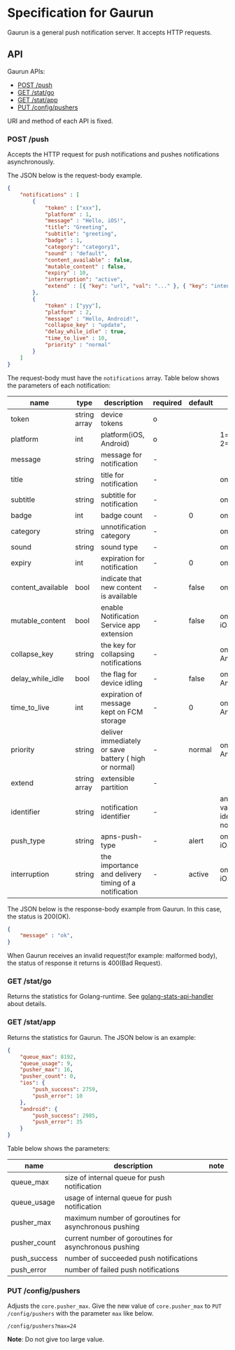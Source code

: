 # Specification for Gaurun

Gaurun is a general push notification server. It accepts HTTP requests.

## API

Gaurun APIs:

 * [POST /push](#post-push)
 * [GET /stat/go](#get-statgo)
 * [GET /stat/app](#get-statapp)
 * [PUT /config/pushers](#put-configpushers)

URI and method of each API is fixed.

### POST /push

Accepts the HTTP request for push notifications and pushes notifications asynchronously.

The JSON below is the request-body example.

```json
{
    "notifications" : [
        {
            "token" : ["xxx"],
            "platform" : 1,
            "message" : "Hello, iOS!",
            "title": "Greeting",
            "subtitle": "greeting",
            "badge" : 1,
            "category": "category1",
            "sound" : "default",
            "content_available" : false,
            "mutable_content" : false,
            "expiry" : 10,
            "interruption": "active",
            "extend" : [{ "key": "url", "val": "..." }, { "key": "intent", "val": "..." }]
        },
        {
            "token" : ["yyy"],
            "platform" : 2,
            "message" : "Hello, Android!",
            "collapse_key" : "update",
            "delay_while_idle" : true,
            "time_to_live" : 10,
            "priority" : "normal"
        }
    ]
}
```

The request-body must have the `notifications` array. Table below shows the parameters of each notification:

|name             |type        |description                              |required|default|note                                      |
|-----------------|------------|-----------------------------------------|--------|-------|------------------------------------------|
|token            |string array|device tokens                            |o       |       |                                          |
|platform         |int         |platform(iOS, Android)                   |o       |       |1=iOS, 2=Android                          |
|message          |string      |message for notification                 |-       |       |                                          |
|title            |string      |title for notification                   |-       |       |only iOS                                  |
|subtitle         |string      |subtitle for notification                |-       |       |only iOS                                  |
|badge            |int         |badge count                              |-       |0      |only iOS                                  |
|category         |string      |unnotification category                  |-       |       |only iOS                                  |
|sound            |string      |sound type                               |-       |       |only iOS                                  |
|expiry           |int         |expiration for notification              |-       |0      |only iOS.                                 |
|content_available|bool        |indicate that new content is available   |-       |false  |only iOS.                                 |
|mutable_content  |bool        |enable Notification Service app extension|-       |false  |only iOS(10.0+)                           |
|collapse_key     |string      |the key for collapsing notifications     |-       |       |only Android                              |
|delay_while_idle |bool        |the flag for device idling               |-       |false  |only Android                              |
|time_to_live     |int         |expiration of message kept on FCM storage|-       |0      |only Android                              |
|priority         |string      |deliver immediately or save battery ( high or normal)      |-       |normal   |only Android        | 
|extend           |string array|extensible partition                     |-       |       |                                          |
|identifier        |string      |notification identifier                    |-       |       |an optional value to identify notification|
|push_type        |string      |apns-push-type                           |-       |alert  |only iOS(13.0+)                           |
|interruption     |string      |the importance and delivery timing of a notification|-    |active |onlt iOS(15.0+)                   |

The JSON below is the response-body example from Gaurun. In this case, the status is 200(OK).

```json
{
    "message" : "ok",
}
```

When Gaurun receives an invalid request(for example: malformed body), the status of response it returns is 400(Bad Request).


### GET /stat/go

Returns the statistics for Golang-runtime. See [golang-stats-api-handler](https://github.com/fukata/golang-stats-api-handler) about details.

### GET /stat/app

Returns the statistics for Gaurun. The JSON below is an example:

```json
{
    "queue_max": 8192,
    "queue_usage": 9,
    "pusher_max": 16,
    "pusher_count": 0,
    "ios": {
        "push_success": 2759,
        "push_error": 10
    },
    "android": {
        "push_success": 2985,
        "push_error": 35
    }
}
```

Table below shows the parameters:

|name        |description                                          |note       |
|------------|-----------------------------------------------------|-----------|
|queue_max   |size of internal queue for push notification         |           |
|queue_usage |usage of internal queue for push notification        |           |
|pusher_max  |maximum number of goroutines for asynchronous pushing|           |
|pusher_count|current number of goroutines for asynchronous pushing|           |
|push_success|number of succeeded push notifications               |           |
|push_error  |number of failed push notifications                  |           |

### PUT /config/pushers

Adjusts the `core.pusher_max`. Give the new value of `core.pusher_max` to `PUT /config/pushers` with the parameter `max` like below.

```
/config/pushers?max=24
```

**Note**: Do not give too large value.

